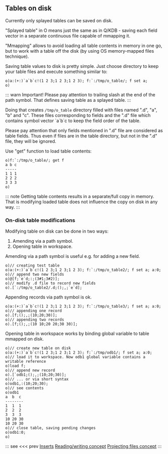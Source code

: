 ## Tables on disk

Currently only splayed tables can be saved on disk.

"Splayed table" in O means just the same as in Q/KDB - saving each field vector in a separate continuous file capable of mmapping it.

"Mmapping" allows to avoid loading all table contents in memory in one go, but to work with a table off the disk (by using OS memory-mapped files technique).

Saving table values to disk is pretty simple. Just choose directory to keep your table files and execute something similar to:

```o
o)a:(+:)`a`b`c!(1 2 3;1 2 3;1 2 3); f:`:/tmp/o_table/; f set a;
o)
```

::: warn
Important! Please pay attention to trailing slash at the end of the path symbol. That defines saving table as a splayed table.
:::

Doing that creates ``/tmp/o_table`` directory filled with files named ".d", "a", "b" and "c".
These files corresponding to fields and the ".d" file which contains symbol vector \`a\`b\`c to keep the field order of the table.

Please pay attention that only fields mentioned in ".d" file are considered as table fields. Thus even if files are in the table directory, but not in the  ".d" file, they will be ignored.

Use "get" function to load table contents:

```o
o)f:`:/tmp/o_table/; get f
a b c
-----
1 1 1
2 2 2
3 3 3
o)
```

::: note
Getting table contents results in a separate/full copy in memory. That is modifying loaded table does not influence the copy on disk in any way.
:::

### On-disk table modifications

Modifying table on disk can be done in two ways:

1. Amending via a path symbol.
2. Opening table in workspace.

Amending via a path symbol is useful e.g. for adding a new field.

```o
o)// creating test table
o)a:(+:)`a`b`c!(1 2 3;1 2 3;1 2 3); f:`:/tmp/o_table2/; f set a; a:0;
o)// append two new fields
o)@[f;`e`d;:;(3#1;3#2)];
o)// modify .d file to record new fields
o).[`:/tmp/o_table2/.d;();,;`e`d];
```

Appending records via path symbol is ok.

```o
o)a:(+:)`a`b`c!(1 2 3;1 2 3;1 2 3); f:`:/tmp/o_table3/; f set a; a:0;
o)// appending one record
o).[f;();,;(10;20;30)];
o)// appending two records
o).[f;();,;(10 10;20 20;30 30)];
```

Opening table in workspace works by binding global variable to table mmapped on disk.

```o
o)// create new table on disk
o)a:(+:)`a`b`c!(1 2 3;1 2 3;1 2 3); f:`:/tmp/odb1/; f set a; a:0;
o)// load it to workspace. Now odb1 global variable contains a writable reference
o)load f;
o)// append new record
o).[`odb1;();,;(10;20;30)];
o)// ... or via short syntax
o)odb1,:(10;20;30);
o)// see contents
o)odb1
a  b  c
--------
1  1  1
2  2  2
3  3  3
10 20 30
10 20 30
o)// close table, saving pending changes
o)odb1:0;
o)
```

::: see
<<< prev [Inserts](/reference/types/tables/inserts.md)
[Reading/writing concept](/verbs/databaseio/readingwriting.md)
[Projecting files concept](/verbs/databaseio/projecting.md)
:::
